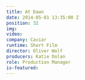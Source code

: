 ```yaml
---
title: At Dawn
date: 2014-05-01 13:35:00 Z
position: 32
img: 
video: 
company: Caviar
runtime: Short Film
director: Oliver Wolf
producers: Katie Dolan
role: Production Manager
is-featured: 
---
```


